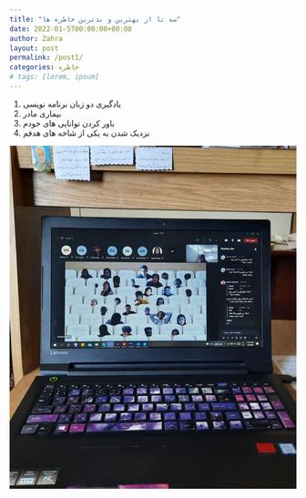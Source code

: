 ```yaml
---
title: "سه تا از بهترین و بدترین خاطره ها"
date: 2022-01-5T00:00:00+00:00
author: Zahra
layout: post
permalink: /post1/
categories: خاطره
# tags: [lorem, ipsum]
---
```

1) یادگیری دو زبان برنامه نویسی
2) بیماری مادر
3) باور کردن توانایی های خودم
4) نزدیک شدن به یکی از شاخه های هدفم

  <!-- - url: /assets/images/photo.jpg
    image_path: /assets/images/photo.jpg
    alt: "photo"
    title: "photo" -->

![Zahra](/assets/images/photo.jpg "Zahra")